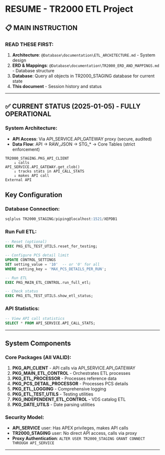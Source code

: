 # RESUME - TR2000 ETL Project

## 📋 MAIN INSTRUCTION

### READ THESE FIRST:
1. **Architecture**: `@Database\documentation\ETL_ARCHITECTURE.md` - System design
2. **ERD & Mappings**: `@Database\documentation\TR2000_ERD_AND_MAPPINGS.md` - Database structure
3. **Database**: Query all objects in TR2000_STAGING database for current state
4. **This document** - Session history and status

---

## ✅ CURRENT STATUS (2025-01-05) - FULLY OPERATIONAL

### System Architecture:
- **API Access**: Via API_SERVICE.API_GATEWAY proxy (secure, audited)
- **Data Flow**: API → RAW_JSON → STG_* → Core Tables (strict enforcement)

```
TR2000_STAGING.PKG_API_CLIENT 
    ↓ calls
API_SERVICE.API_GATEWAY.get_clob()
    ↓ tracks stats in API_CALL_STATS
    ↓ makes API call
External API
```

## Key Configuration

### Database Connection:
```sql
sqlplus TR2000_STAGING/piping@localhost:1521/XEPDB1
```

### Run Full ETL:
```sql
-- Reset (optional)
EXEC PKG_ETL_TEST_UTILS.reset_for_testing;

-- Configure PCS detail limit
UPDATE CONTROL_SETTINGS 
SET setting_value = '10'  -- or '0' for all
WHERE setting_key = 'MAX_PCS_DETAILS_PER_RUN';

-- Run ETL
EXEC PKG_MAIN_ETL_CONTROL.run_full_etl;

-- Check status
EXEC PKG_ETL_TEST_UTILS.show_etl_status;
```

### API Statistics:
```sql
-- View API call statistics
SELECT * FROM API_SERVICE.API_CALL_STATS;
```

---

## System Components

### Core Packages (All VALID):
1. **PKG_API_CLIENT** - API calls via API_SERVICE.API_GATEWAY
2. **PKG_MAIN_ETL_CONTROL** - Orchestrates ETL processes
3. **PKG_ETL_PROCESSOR** - Processes reference data
4. **PKG_PCS_DETAIL_PROCESSOR** - Processes PCS details
5. **PKG_ETL_LOGGING** - Comprehensive logging
6. **PKG_ETL_TEST_UTILS** - Testing utilities
7. **PKG_INDEPENDENT_ETL_CONTROL** - VDS catalog ETL
8. **PKG_DATE_UTILS** - Date parsing utilities

### Security Model:
- **API_SERVICE** user: Has APEX privileges, makes API calls
- **TR2000_STAGING** user: No direct API access, calls via proxy
- **Proxy Authentication**: `ALTER USER TR2000_STAGING GRANT CONNECT THROUGH API_SERVICE`

---
